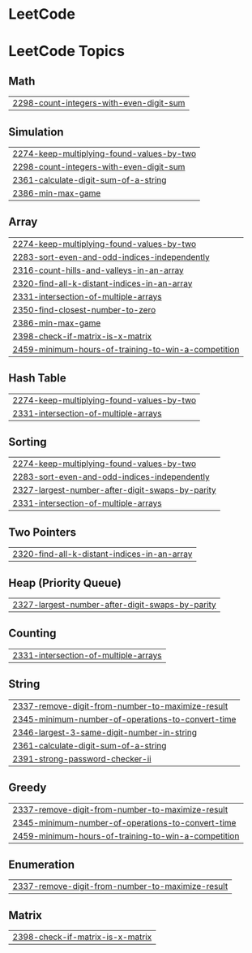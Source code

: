# LeetCode
<!---LeetCode Topics Start-->
# LeetCode Topics
## Math
|  |
| ------- |
| [2298-count-integers-with-even-digit-sum](https://github.com/Soukumarya-Datta/LeetCode/tree/master/2298-count-integers-with-even-digit-sum) |
## Simulation
|  |
| ------- |
| [2274-keep-multiplying-found-values-by-two](https://github.com/Soukumarya-Datta/LeetCode/tree/master/2274-keep-multiplying-found-values-by-two) |
| [2298-count-integers-with-even-digit-sum](https://github.com/Soukumarya-Datta/LeetCode/tree/master/2298-count-integers-with-even-digit-sum) |
| [2361-calculate-digit-sum-of-a-string](https://github.com/Soukumarya-Datta/LeetCode/tree/master/2361-calculate-digit-sum-of-a-string) |
| [2386-min-max-game](https://github.com/Soukumarya-Datta/LeetCode/tree/master/2386-min-max-game) |
## Array
|  |
| ------- |
| [2274-keep-multiplying-found-values-by-two](https://github.com/Soukumarya-Datta/LeetCode/tree/master/2274-keep-multiplying-found-values-by-two) |
| [2283-sort-even-and-odd-indices-independently](https://github.com/Soukumarya-Datta/LeetCode/tree/master/2283-sort-even-and-odd-indices-independently) |
| [2316-count-hills-and-valleys-in-an-array](https://github.com/Soukumarya-Datta/LeetCode/tree/master/2316-count-hills-and-valleys-in-an-array) |
| [2320-find-all-k-distant-indices-in-an-array](https://github.com/Soukumarya-Datta/LeetCode/tree/master/2320-find-all-k-distant-indices-in-an-array) |
| [2331-intersection-of-multiple-arrays](https://github.com/Soukumarya-Datta/LeetCode/tree/master/2331-intersection-of-multiple-arrays) |
| [2350-find-closest-number-to-zero](https://github.com/Soukumarya-Datta/LeetCode/tree/master/2350-find-closest-number-to-zero) |
| [2386-min-max-game](https://github.com/Soukumarya-Datta/LeetCode/tree/master/2386-min-max-game) |
| [2398-check-if-matrix-is-x-matrix](https://github.com/Soukumarya-Datta/LeetCode/tree/master/2398-check-if-matrix-is-x-matrix) |
| [2459-minimum-hours-of-training-to-win-a-competition](https://github.com/Soukumarya-Datta/LeetCode/tree/master/2459-minimum-hours-of-training-to-win-a-competition) |
## Hash Table
|  |
| ------- |
| [2274-keep-multiplying-found-values-by-two](https://github.com/Soukumarya-Datta/LeetCode/tree/master/2274-keep-multiplying-found-values-by-two) |
| [2331-intersection-of-multiple-arrays](https://github.com/Soukumarya-Datta/LeetCode/tree/master/2331-intersection-of-multiple-arrays) |
## Sorting
|  |
| ------- |
| [2274-keep-multiplying-found-values-by-two](https://github.com/Soukumarya-Datta/LeetCode/tree/master/2274-keep-multiplying-found-values-by-two) |
| [2283-sort-even-and-odd-indices-independently](https://github.com/Soukumarya-Datta/LeetCode/tree/master/2283-sort-even-and-odd-indices-independently) |
| [2327-largest-number-after-digit-swaps-by-parity](https://github.com/Soukumarya-Datta/LeetCode/tree/master/2327-largest-number-after-digit-swaps-by-parity) |
| [2331-intersection-of-multiple-arrays](https://github.com/Soukumarya-Datta/LeetCode/tree/master/2331-intersection-of-multiple-arrays) |
## Two Pointers
|  |
| ------- |
| [2320-find-all-k-distant-indices-in-an-array](https://github.com/Soukumarya-Datta/LeetCode/tree/master/2320-find-all-k-distant-indices-in-an-array) |
## Heap (Priority Queue)
|  |
| ------- |
| [2327-largest-number-after-digit-swaps-by-parity](https://github.com/Soukumarya-Datta/LeetCode/tree/master/2327-largest-number-after-digit-swaps-by-parity) |
## Counting
|  |
| ------- |
| [2331-intersection-of-multiple-arrays](https://github.com/Soukumarya-Datta/LeetCode/tree/master/2331-intersection-of-multiple-arrays) |
## String
|  |
| ------- |
| [2337-remove-digit-from-number-to-maximize-result](https://github.com/Soukumarya-Datta/LeetCode/tree/master/2337-remove-digit-from-number-to-maximize-result) |
| [2345-minimum-number-of-operations-to-convert-time](https://github.com/Soukumarya-Datta/LeetCode/tree/master/2345-minimum-number-of-operations-to-convert-time) |
| [2346-largest-3-same-digit-number-in-string](https://github.com/Soukumarya-Datta/LeetCode/tree/master/2346-largest-3-same-digit-number-in-string) |
| [2361-calculate-digit-sum-of-a-string](https://github.com/Soukumarya-Datta/LeetCode/tree/master/2361-calculate-digit-sum-of-a-string) |
| [2391-strong-password-checker-ii](https://github.com/Soukumarya-Datta/LeetCode/tree/master/2391-strong-password-checker-ii) |
## Greedy
|  |
| ------- |
| [2337-remove-digit-from-number-to-maximize-result](https://github.com/Soukumarya-Datta/LeetCode/tree/master/2337-remove-digit-from-number-to-maximize-result) |
| [2345-minimum-number-of-operations-to-convert-time](https://github.com/Soukumarya-Datta/LeetCode/tree/master/2345-minimum-number-of-operations-to-convert-time) |
| [2459-minimum-hours-of-training-to-win-a-competition](https://github.com/Soukumarya-Datta/LeetCode/tree/master/2459-minimum-hours-of-training-to-win-a-competition) |
## Enumeration
|  |
| ------- |
| [2337-remove-digit-from-number-to-maximize-result](https://github.com/Soukumarya-Datta/LeetCode/tree/master/2337-remove-digit-from-number-to-maximize-result) |
## Matrix
|  |
| ------- |
| [2398-check-if-matrix-is-x-matrix](https://github.com/Soukumarya-Datta/LeetCode/tree/master/2398-check-if-matrix-is-x-matrix) |
<!---LeetCode Topics End-->